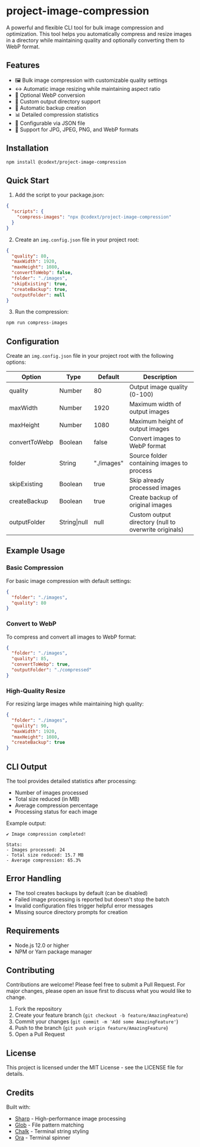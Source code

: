 # project-image-compression

A powerful and flexible CLI tool for bulk image compression and optimization. This tool helps you automatically compress and resize images in a directory while maintaining quality and optionally converting them to WebP format.

## Features

- 🖼️ Bulk image compression with customizable quality settings
- ↔️ Automatic image resizing while maintaining aspect ratio
- 🔄 Optional WebP conversion
- 📁 Custom output directory support
- 💾 Automatic backup creation
- 📊 Detailed compression statistics
- 🎯 Configurable via JSON file
- 🚀 Support for JPG, JPEG, PNG, and WebP formats

## Installation

```bash
npm install @codext/project-image-compression
```

## Quick Start

1. Add the script to your package.json:
```json
{
  "scripts": {
    "compress-images": "npx @codext/project-image-compression"
  }
}
```

2. Create an `img.config.json` file in your project root:
```json
{
  "quality": 80,
  "maxWidth": 1920,
  "maxHeight": 1080,
  "convertToWebp": false,
  "folder": "./images",
  "skipExisting": true,
  "createBackup": true,
  "outputFolder": null
}
```

3. Run the compression:
```bash
npm run compress-images
```

## Configuration

Create an `img.config.json` file in your project root with the following options:

| Option | Type | Default | Description |
|--------|------|---------|-------------|
| quality | Number | 80 | Output image quality (0-100) |
| maxWidth | Number | 1920 | Maximum width of output images |
| maxHeight | Number | 1080 | Maximum height of output images |
| convertToWebp | Boolean | false | Convert images to WebP format |
| folder | String | "./images" | Source folder containing images to process |
| skipExisting | Boolean | true | Skip already processed images |
| createBackup | Boolean | true | Create backup of original images |
| outputFolder | String\|null | null | Custom output directory (null to overwrite originals) |

## Example Usage

### Basic Compression

For basic image compression with default settings:

```json
{
  "folder": "./images",
  "quality": 80
}
```

### Convert to WebP

To compress and convert all images to WebP format:

```json
{
  "folder": "./images",
  "quality": 85,
  "convertToWebp": true,
  "outputFolder": "./compressed"
}
```

### High-Quality Resize

For resizing large images while maintaining high quality:

```json
{
  "folder": "./images",
  "quality": 90,
  "maxWidth": 1920,
  "maxHeight": 1080,
  "createBackup": true
}
```

## CLI Output

The tool provides detailed statistics after processing:
- Number of images processed
- Total size reduced (in MB)
- Average compression percentage
- Processing status for each image

Example output:
```
✔ Image compression completed!

Stats:
- Images processed: 24
- Total size reduced: 15.7 MB
- Average compression: 65.3%
```

## Error Handling

- The tool creates backups by default (can be disabled)
- Failed image processing is reported but doesn't stop the batch
- Invalid configuration files trigger helpful error messages
- Missing source directory prompts for creation

## Requirements

- Node.js 12.0 or higher
- NPM or Yarn package manager

## Contributing

Contributions are welcome! Please feel free to submit a Pull Request. For major changes, please open an issue first to discuss what you would like to change.

1. Fork the repository
2. Create your feature branch (`git checkout -b feature/AmazingFeature`)
3. Commit your changes (`git commit -m 'Add some AmazingFeature'`)
4. Push to the branch (`git push origin feature/AmazingFeature`)
5. Open a Pull Request

## License

This project is licensed under the MIT License - see the LICENSE file for details.

## Credits

Built with:
- [Sharp](https://sharp.pixelplumbing.com/) - High-performance image processing
- [Glob](https://github.com/isaacs/node-glob) - File pattern matching
- [Chalk](https://github.com/chalk/chalk) - Terminal string styling
- [Ora](https://github.com/sindresorhus/ora) - Terminal spinner